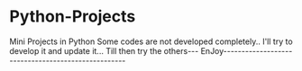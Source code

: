 # Python-Projects
Mini Projects in Python
Some codes are not developed completely..
I'll try to develop it and update it...
Till then try the others---
EnJoy---------------------------------------------------
